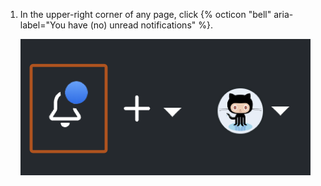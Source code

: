 1. In the upper-right corner of any page, click {% octicon "bell" aria-label="You have (no) unread notifications" %}.

   ![Screenshot of the right corner of the header of GitHub. A bell icon with a blue dot indicating unread notifications is outlined in dark orange.](/assets/images/help/notifications/notifications-general-existence-indicator.png)

